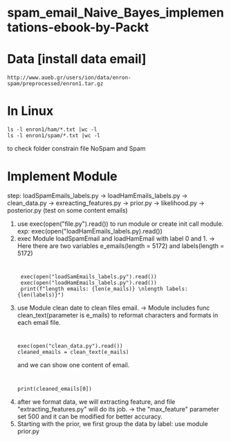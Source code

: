 # spam_email_Naive_Bayes_implementations-ebook-by-Packt
# Data  [install data email] 
    http://www.aueb.gr/users/ion/data/enron-spam/preprocessed/enron1.tar.gz
# In Linux

    ls -l enron1/ham/*.txt |wc -l 
    ls -l enron1/spam/*.txt |wc -l 
to check folder constrain file NoSpam and Spam
# Implement Module
step: loadSpamEmails_labels.py -> loadHamEmails_labels.py -> clean_data.py -> exreacting_features.py -> prior.py -> likelihood.py -> posterior.py (test on some content emails)

1. use exec(open("file.py").read()) to run module or create init call module.
        exp: exec(open("loadHamEmails_labels.py).read())
2. exec Module loadSpamEmail and loadHamEmail with label 0 and 1.
       -> Here there are two variables e_emails(length = 5172) and labels(length = 5172)
   #
        exec(open("loadSamEmails_labels.py").read())
        exec(open("loadHamEmails_labels.py").read())
        print(f"length emails: {len(e_mails)} \nlength labels: {len(labels)}")
4. use Module clean date to clean files email. 
       -> Module includes func clean_text(parameter is e_mails) to reformat characters and formats in each email file.
    #
       exec(open("clean_data.py").read())
       cleaned_emails = clean_text(e_mails)
   and we can show one content of email.
    #
       print(cleaned_emails[0])
   
5. after we format data, we will extracting feature, and file "extracting_features.py"  will do its job.
        -> the "max_feature" parameter set 500 and it can be modified for better accuracy.
6. Starting with the prior, we first group the data by label: use module prior.py

